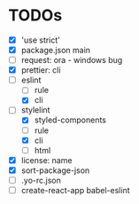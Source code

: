 # TODOs

- [x] 'use strict'
- [x] package.json main
- [ ] request: ora - windows bug
- [x] prettier: cli
- [ ] eslint
  - [ ] rule
  - [x] cli
- [ ] stylelint
  - [x] styled-components
  - [ ] rule
  - [x] cli
  - [ ] html
- [x] license: name
- [x] sort-package-json
- [ ] .yo-rc.json
- [ ] create-react-app babel-eslint
